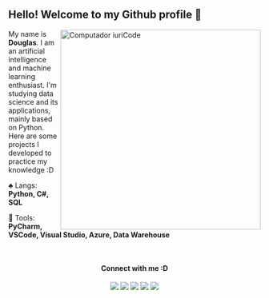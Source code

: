 ## Hello! Welcome to my Github profile 👋

<img src="https://raw.githubusercontent.com/MicaelliMedeiros/micaellimedeiros/master/image/computer-illustration.png" min-width="400px" max-width="400px" width="400px" align="right" alt="Computador iuriCode">

<p align="left"> 
My name is <strong>Douglas</strong>. I am an artificial intelligence and machine learning enthusiast. I'm studying data science and its applications, mainly based on Python. Here are some projects I developed to practice my knowledge :D
</p>

<p align="left">
  ♣️ Langs: <strong>Python, C#, SQL</strong>
</p>

<p align="left">
  💼 Tools: <strong>PyCharm, VSCode, Visual Studio, Azure, Data Warehouse</strong>
</p>

<br>
<h4 align="center"> Connect with me :D </h4>

<div align="center">
<a href="https://instagram.com/doug.smr" target="_blank"><img src="https://img.shields.io/badge/-Instagram-%23E4405F?style=for-the-badge&logo=instagram&logoColor=white" target="_blank"></a>
<a href = "mailto:douglassammur14@gmail.com"><img src="https://img.shields.io/badge/Gmail-D14836?style=for-the-badge&logo=gmail&logoColor=white" target="_blank"></a>
<a href="https://www.linkedin.com/in/douglas-sammur/" target="_blank"><img src="https://img.shields.io/badge/-LinkedIn-%230077B5?style=for-the-badge&logo=linkedin&logoColor=white" target="_blank"></a>
<a href=""><img src="https://img.shields.io/badge/Telegram-2CA5E0?style=for-the-badge&logo=telegram&logoColor=white"></img></a>
<a href="https://twitter.com/s4turnuz"><img src="https://img.shields.io/badge/Twitter-%231DA1F2.svg?style=for-the-badge&logo=Twitter&logoColor=white"></img></a>
